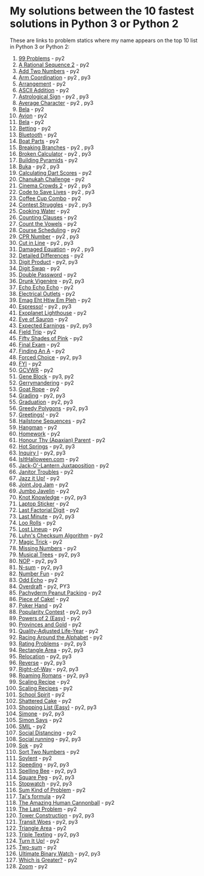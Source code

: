 # My solutions between the 10 fastest solutions in Python 3 or Python 2 

These are links to problem statics where my name appears on the top 10 list in Python 3 or Python 2:
1. [99 Problems](https://open.kattis.com/problems/99problems/statistics) - py2
2. [A Rational Sequence 2](https://open.kattis.com/problems/rationalsequence2/statistics) - py2
3. [Add Two Numbers](https://open.kattis.com/problems/addtwonumbers/statistics) - py2
4. [Arm Coordination](https://open.kattis.com/problems/armcoordination/statistics) - py2 , py3
5. [Arrangement](https://open.kattis.com/problems/upprodun/statistics) - py2
6. [ASCII Addition](https://open.kattis.com/problems/asciiaddition/statistics) - py2
7. [Astrological Sign](https://open.kattis.com/problems/astrologicalsign/statistics) - py2 , py3
8. [Average Character](https://open.kattis.com/problems/averagecharacter/statistics) - py2 , py3
9. [Bela](https://open.kattis.com/problems/bela/statistics) - py2
10. [Avion](https://open.kattis.com/problems/avion/statistics) - py2
11. [Bela](https://open.kattis.com/problems/bela/statistics) - py2
12. [Betting](https://open.kattis.com/problems/betting/statistics) - py2
13. [Bluetooth](https://open.kattis.com/problems/bluetooth/statistics) - py2
14. [Boat Parts](https://open.kattis.com/problems/boatparts/statistics) - py2
15. [Breaking Branches](https://open.kattis.com/problems/breakingbranches/statistics) - py2 , py3
16. [Broken Calculator](https://open.kattis.com/problems/brokencalculator/statistics) - py2 , py3
17. [Building Pyramids](https://open.kattis.com/problems/pyramids/statistics) - py2
18. [Buka](https://open.kattis.com/problems/buka/statistics) - py2 , py3
19. [Calculating Dart Scores](https://open.kattis.com/problems/calculatingdartscores/statistics) - py2
20. [Chanukah Challenge](https://open.kattis.com/problems/chanukah/statistics) - py2
21. [Cinema Crowds 2](https://open.kattis.com/problems/cinema2/statistics) - py2 , py3
22. [Code to Save Lives](https://open.kattis.com/problems/codetosavelives/statistics) - py2 , py3
23. [Coffee Cup Combo](https://open.kattis.com/problems/coffeecupcombo/statistics) - py2
24. [Contest Struggles](https://open.kattis.com/problems/conteststruggles/statistics) - py2 , py3
25. [Cooking Water](https://open.kattis.com/problems/cookingwater/statistics) - py2
26. [Counting Clauses](https://open.kattis.com/problems/countingclauses/statistics) - py2
27. [Count the Vowels](https://open.kattis.com/problems/countthevowels/statistics) - py2
28. [Course Scheduling](https://open.kattis.com/problems/coursescheduling/statistics) - py2
29. [CPR Number](https://open.kattis.com/problems/cprnummer/statistics) - py2 , py3
30. [Cut in Line](https://open.kattis.com/problems/cutinline/statistics) - py2 , py3
31. [Damaged Equation](https://open.kattis.com/problems/damagedequation/statistics) - py2 , py3
32. [Detailed Differences](https://open.kattis.com/problems/detaileddifferences/statistics) - py2
33. [Digit Product](https://open.kattis.com/problems/sifferprodukt/statistics) - py2, py3
34. [Digit Swap](https://open.kattis.com/problems/digitswap/statistics) - py2
35. [Double Password](https://open.kattis.com/problems/doublepassword/statistics) - py2
36. [Drunk Vigenère](https://open.kattis.com/problems/drunkvigenere/statistics) - py2, py3
37. [Echo Echo Echo](https://open.kattis.com/problems/echoechoecho/statistics) - py2
38. [Electrical Outlets](https://open.kattis.com/problems/electricaloutlets/statistics) - py2
39. [Emag Eht Htiw Em Pleh](https://open.kattis.com/problems/empleh/statistics) - py2
40. [Espresso!](https://open.kattis.com/problems/espresso/statistics) - py2 , py3
41. [Exoplanet Lighthouse](https://open.kattis.com/problems/exoplanetlighthouse/statistics) - py2
42. [Eye of Sauron](https://open.kattis.com/problems/eyeofsauron/statistics) - py2
43. [Expected Earnings](https://open.kattis.com/problems/expectedearnings/statistics) - py2, py3
44. [Field Trip](https://open.kattis.com/problems/fieldtrip/statistics) - py2
45. [Fifty Shades of Pink](https://open.kattis.com/problems/fiftyshades/statistics) - py2
46. [Final Exam](https://open.kattis.com/problems/finalexam2/statistics) - py2
47. [Finding An A](https://open.kattis.com/problems/findingana/statistics) - py2
48. [Forced Choice](https://open.kattis.com/problems/forcedchoice/statistics) - py2, py3
49. [FYI](https://open.kattis.com/problems/fyi/statistics) - py2
50. [GCVWR](https://open.kattis.com/problems/gcvwr/statistics) - py2
51. [Gene Block](https://open.kattis.com/problems/geneblock/statistics) - py3, py2
52. [Gerrymandering](https://open.kattis.com/problems/gerrymandering/statistics) - py2
53. [Goat Rope](https://open.kattis.com/problems/goatrope/statistics) - py2
54. [Grading](https://open.kattis.com/problems/grading/statistics) - py2, py3
55. [Graduation](https://open.kattis.com/problems/skolavslutningen/statistics) - py2, py3
56. [Greedy Polygons](https://open.kattis.com/problems/greedypolygons/statistics) - py2, py3
57. [Greetings!](https://open.kattis.com/problems/greetings2/statistics) - py2
58. [Hailstone Sequences](https://open.kattis.com/problems/hailstone2/statistics) - py2
59. [Hangman](https://open.kattis.com/problems/hangman/statistics) - py2
60. [Homework](https://open.kattis.com/problems/heimavinna/statistics) - py2
61. [Honour Thy (Apaxian) Parent](https://open.kattis.com/problems/apaxianparent/statistics) - py2
62. [Hot Springs](https://open.kattis.com/problems/hotsprings/statistics) - py2, py3
63. [Inquiry I](https://open.kattis.com/problems/inquiryi/statistics) - py2, py3
64. [IsItHalloween.com](https://open.kattis.com/problems/isithalloween/statistics) - py2
65. [Jack-O'-Lantern Juxtaposition](https://open.kattis.com/problems/jackolanternjuxtaposition/statistics) - py2
66. [Janitor Troubles](https://open.kattis.com/problems/janitortroubles/statistics) - py2
67. [Jazz it Up!](https://open.kattis.com/problems/jazzitup/statistics) - py2
68. [Joint Jog Jam](https://open.kattis.com/problems/jointjogjam/statistics) - py2
69. [Jumbo Javelin](https://open.kattis.com/problems/jumbojavelin/statistics) - py2
70. [Knot Knowledge](https://open.kattis.com/problems/knotknowledge/statistics) - py2, py3
71. [Laptop Sticker](https://open.kattis.com/problems/laptopsticker/statistics) - py2
72. [Last Factorial Digit](https://open.kattis.com/problems/lastfactorialdigit/statistics) - py2
73. [Last Minute](https://open.kattis.com/problems/lastminute/statistics) - py2, py3
74. [Loo Rolls](https://open.kattis.com/problems/loorolls/statistics) - py2
75. [Lost Lineup](https://open.kattis.com/problems/lostlineup/statistics) - py2
76. [Luhn's Checksum Algorithm](https://open.kattis.com/problems/luhnchecksum/statistics) - py2
77. [Magic Trick](https://open.kattis.com/problems/magictrick/statistics) - py2
78. [Missing Numbers](https://open.kattis.com/problems/missingnumbers/statistics) - py2
79. [Musical Trees](https://open.kattis.com/problems/musicaltrees/statistics) - py2, py3
80. [NOP](https://open.kattis.com/problems/nop/statistics) - py2, py3
81. [N-sum](https://open.kattis.com/problems/nsum/statistics) - py2, py3
82. [Number Fun](https://open.kattis.com/problems/numberfun/statistics) - py2
83. [Odd Echo](https://open.kattis.com/problems/oddecho/statistics) - py2
84. [Overdraft](https://open.kattis.com/problems/overdraft/statistics) - py2, PY3
85. [Pachyderm Peanut Packing](https://open.kattis.com/problems/pachydermpeanutpacking/statistics) - py2
86. [Piece of Cake!](https://open.kattis.com/problems/pieceofcake2/statistics) - py2
87. [Poker Hand](https://open.kattis.com/problems/pokerhand/statistics) - py2
88. [Popularity Contest](https://open.kattis.com/problems/popularitycontest/statistics) - py2, py3
89. [Powers of 2 (Easy)](https://open.kattis.com/problems/powersof2easy/statistics) - py2
90. [Provinces and Gold](https://open.kattis.com/problems/provincesandgold/statistics) - py2
91. [Quality-Adjusted Life-Year](https://open.kattis.com/problems/qaly/statistics) - py2
92. [Racing Around the Alphabet](https://open.kattis.com/problems/racingalphabet/statistics) - py2
93. [Rating Problems](https://open.kattis.com/problems/ratingproblems/statistics) - py2, py3
94. [Rectangle Area](https://open.kattis.com/problems/rectanglearea/statistics) - py2, py3
95. [Relocation](https://open.kattis.com/problems/relocation/statistics) - py2, py3
96. [Reverse](https://open.kattis.com/problems/ofugsnuid/statistics) - py2, py3
97. [Right-of-Way](https://open.kattis.com/problems/vajningsplikt/statistics) - py2, py3
98. [Roaming Romans](https://open.kattis.com/problems/romans/statistics) - py2, py3
99. [Scaling Recipe](https://open.kattis.com/problems/scalingrecipe/statistics) - py2
100. [Scaling Recipes](https://open.kattis.com/problems/recipes/statistics) - py2
101. [School Spirit](https://open.kattis.com/problems/schoolspirit/statistics) - py2
102. [Shattered Cake](https://open.kattis.com/problems/shatteredcake/statistics) - py2
103. [Shopping List (Easy)](https://open.kattis.com/problems/shoppinglisteasy/statistics) - py2, py3
104. [Simone](https://open.kattis.com/problems/simone/statistics) - py2, py3
105. [Simon Says](https://open.kattis.com/problems/simonsays/statistics) - py2
106. [SMIL](https://open.kattis.com/problems/smil/statistics) - py2
107. [Social Distancing](https://open.kattis.com/problems/socialdistancing2/statistics) - py2
108. [Social running](https://open.kattis.com/problems/socialrunning/statistics) - py2, py3
109. [Sok](https://open.kattis.com/problems/sok/statistics) - py2
110. [Sort Two Numbers](https://open.kattis.com/problems/sorttwonumbers/statistics) - py2
111. [Soylent](https://open.kattis.com/problems/soylent/statistics) - py2
112. [Speeding](https://open.kattis.com/problems/speeding/statistics) - py2, py3
113. [Spelling Bee](https://open.kattis.com/problems/spellingbee/statistics) - py2, py3
114. [Square Peg](https://open.kattis.com/problems/squarepeg/statistics) - py2, py3
115. [Stopwatch](https://open.kattis.com/problems/stopwatch/statistics) - py2, py3
116. [Sum Kind of Problem](https://open.kattis.com/problems/sumkindofproblem/statistics) - py2
117. [Tai's formula](https://open.kattis.com/problems/taisformula/statistics) - py2
118. [The Amazing Human Cannonball](https://open.kattis.com/problems/humancannonball2/statistics) - py2
119. [The Last Problem](https://open.kattis.com/problems/thelastproblem/statistics) - py2
120. [Tower Construction](https://open.kattis.com/problems/tornbygge/statistics) - py2, py3
121. [Transit Woes](https://open.kattis.com/problems/transitwoes/statistics) - py2, py3
122. [Triangle Area](https://open.kattis.com/problems/triarea/statistics) - py2
123. [Triple Texting](https://open.kattis.com/problems/tripletexting/statistics) - py2, py3
124. [Turn It Up!](https://open.kattis.com/problems/skruop/statistics) - py2
125. [Two-sum](https://open.kattis.com/problems/twosum/statistics) - py2
126. [Ultimate Binary Watch](https://open.kattis.com/problems/ultimatebinarywatch/statistics) - py2, py3
127. [Which is Greater?](https://open.kattis.com/problems/whichisgreater/statistics) - py2
128. [Zoom](https://open.kattis.com/problems/astrologicalsign/statistics) - py2
